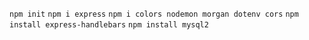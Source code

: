 `npm init`
`npm i express`
`npm i colors nodemon morgan dotenv cors`
`npm install express-handlebars`
`npm install mysql2`
